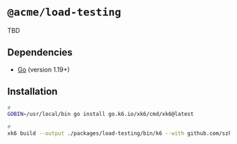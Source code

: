 # `@acme/load-testing`

TBD

## Dependencies

- [Go](https://go.dev) (version 1.19+)

## Installation

```sh
#
GOBIN=/usr/local/bin go install go.k6.io/xk6/cmd/xk6@latest

#
xk6 build --output ./packages/load-testing/bin/k6 --with github.com/szkiba/xk6-faker@latest
```
